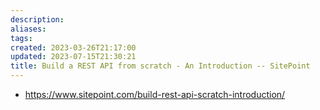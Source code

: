 ```yaml
---
description:
aliases: 
tags: 
created: 2023-03-26T21:17:00
updated: 2023-07-15T21:30:21
title: Build a REST API from scratch - An Introduction -- SitePoint
---
```

- https://www.sitepoint.com/build-rest-api-scratch-introduction/
